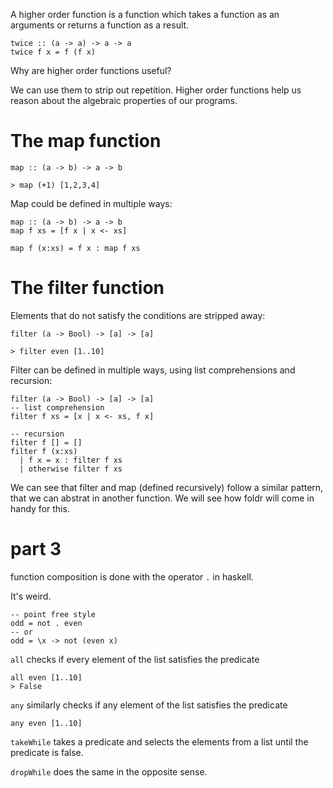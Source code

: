 A higher order function is a function which takes a function as an arguments or returns a function as a result.

```
twice :: (a -> a) -> a -> a
twice f x = f (f x)
```

Why are higher order functions useful?

We can use them to strip out repetition. Higher order functions help us reason about the algebraic properties of our programs.


# The map function

```
map :: (a -> b) -> a -> b

> map (+1) [1,2,3,4]
```

Map could be defined in multiple ways:

```
map :: (a -> b) -> a -> b
map f xs = [f x | x <- xs]

map f (x:xs) = f x : map f xs
```


# The filter function

Elements that do not satisfy the conditions are stripped away:

```
filter (a -> Bool) -> [a] -> [a]

> filter even [1..10]
```

Filter can be defined in multiple ways, using list comprehensions and recursion:

```
filter (a -> Bool) -> [a] -> [a]
-- list comprehension
filter f xs = [x | x <- xs, f x]

-- recursion
filter f [] = []
filter f (x:xs)
  | f x = x : filter f xs
  | otherwise filter f xs
```


We can see that filter and map (defined recursively) follow a similar pattern, that we can abstrat in another function. We will see how foldr will come in handy for this.





# part 3

function composition is done with the operator `.` in haskell.

It's weird.

```
-- point free style
odd = not . even
-- or
odd = \x -> not (even x)
```

`all` checks if every element of the list satisfies the predicate

```
all even [1..10]
> False
```


`any` similarly checks if any element of the list satisfies the predicate

```
any even [1..10]
```


`takeWhile` takes a predicate and selects the elements from a list until the predicate is false.

`dropWhile` does the same in the opposite sense.


